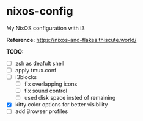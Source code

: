 # nixos-config

My NixOS configuration with i3

**Reference:** https://nixos-and-flakes.thiscute.world/

**TODO:**
- [ ] zsh as deafult shell
- [ ] apply tmux.conf 
- [ ] i3blocks
    - [ ] fix overlapping icons
    - [ ] fix sound control
    - [ ] used disk space insted of remaining
- [x] kitty color options for better visibility
- [ ] add Browser profiles
